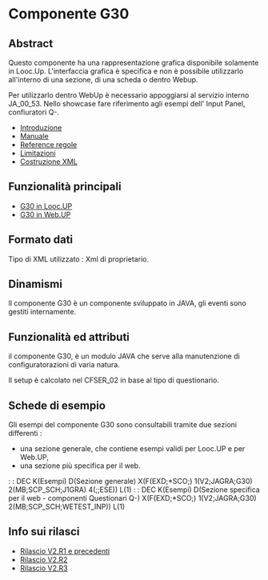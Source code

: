 # Componente G30

## Abstract

Questo componente ha una rappresentazione grafica disponibile solamente in Looc.Up.
L'interfaccia grafica è specifica e non è possibile utilizzarlo all'interno di una sezione, di una scheda o dentro Webup.

Per utilizzarlo dentro WebUp è necessario appoggiarsi al servizio interno JA_00_53.
Nello showcase fare riferimento agli esempi dell' Input Panel, confiuratori Q-.

- [Introduzione](Sorgenti/DOC/TA/B£AMO/LOCG30_A)
- [Manuale](Sorgenti/DOC/TA/B£AMO/LOCG30_B)
- [Reference regole](Sorgenti/DOC/TA/B£AMO/LOCG30_RUL)
- [Limitazioni](Sorgenti/DOC/TA/B£AMO/LOCG30_LIM)
- [Costruzione XML](Sorgenti/DOC/TA/B£AMO/LOCG30_T01)

## Funzionalità principali

- [G30 in Looc.UP](Sorgenti/DOC/TA/B£AMO/LOCG30_F01)
- [G30 in Web.UP](Sorgenti/DOC/TA/B£AMO/LOCG30_F02)


## Formato dati
Tipo di XML utilizzato :  Xml di proprietario.

## Dinamismi
Il componente G30 è un componente sviluppato in JAVA, gli eventi sono gestiti internamente.

## Funzionalità ed attributi
il componente G30, è un modulo JAVA che serve alla manutenzione di configuratorazioni di varia natura.

Il setup è calcolato nel CFSER_02 in base al tipo di questionario.



## Schede di esempio
Gli esempi del componente G30 sono consultabili tramite due sezioni differenti : 
- una sezione generale, che contiene esempi validi per Looc.UP e per Web.UP,
- una sezione più specifica per il web.

 :  : DEC K(Esempi) D(Sezione generale) X(F(EXD;\*SCO;) 1(V2;JAGRA;G30) 2(MB;SCP_SCH;J1GRA) 4(;;ESE)) L(1)
 :  : DEC K(Esempi) D(Sezione specifica per il web - componenti Questionari Q-) X(F(EXD;\*SCO;) 1(V2;JAGRA;G30) 2(MB;SCP_SCH;WETEST_INP)) L(1)

## Info sui rilasci
- [Rilascio V2.R1 e precedenti](Sorgenti/DOC/TA/B£AMO/LOCG30_P1)
- [Rilascio V2.R2](Sorgenti/DOC/TA/B£AMO/LOCG30_P2)
- [Rilascio V2.R3](Sorgenti/DOC/TA/B£AMO/LOCG30_P3)
